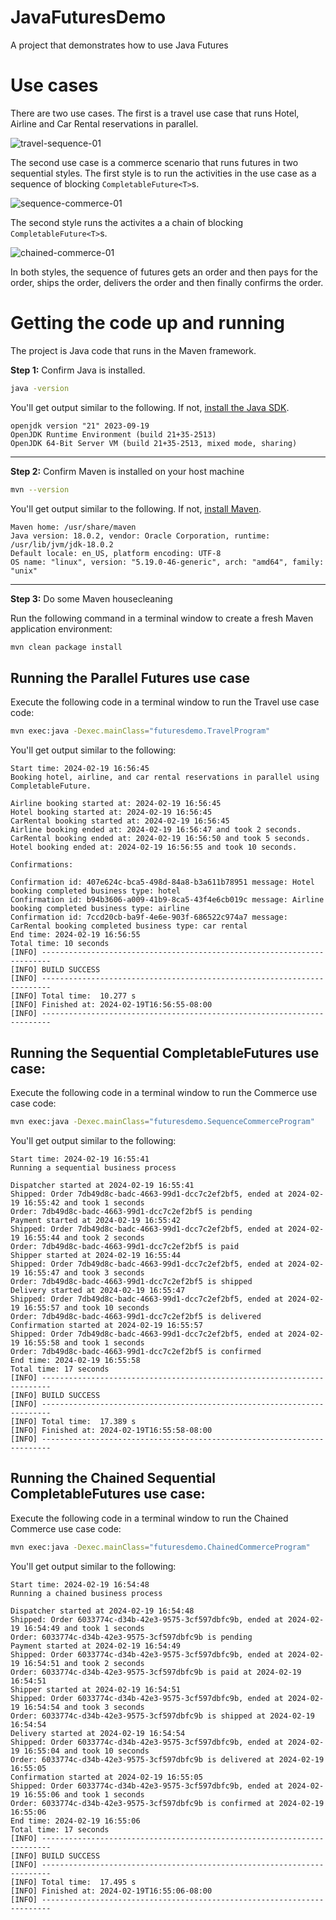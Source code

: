 # JavaFuturesDemo
A project that demonstrates how to use Java Futures

# Use cases

There are two use cases. The first is a travel use case that runs Hotel, Airline and Car Rental reservations in 
parallel.

![travel-sequence-01](https://github.com/reselbob/JavaFuturesDemo/assets/1110569/a5d4c8f0-7ed2-4a5d-9491-e68dc30a043c)



The second use case is a commerce scenario that runs futures in two sequential styles. The first style is to run the activities in the use case as a sequence of blocking `CompletableFuture<T>`s.

![sequence-commerce-01](https://github.com/reselbob/JavaFuturesDemo/assets/1110569/f5b698a4-8454-4dc0-862e-97d1cf5f4d7d)


The second style runs the activites a a chain of blocking `CompletableFuture<T>`s.

![chained-commerce-01](https://github.com/reselbob/JavaFuturesDemo/assets/1110569/16f8726a-6eaa-44a5-8d3a-54c10e71469f)


In both styles, the sequence of futures gets an order and then pays for the order, ships the order, delivers the order and then finally confirms the order.


# Getting the code up and running

The project is Java code that runs in the Maven framework.

**Step 1:**  Confirm Java is installed.

```bash
java -version
```

You'll get output similar to the following. If not, [install the Java SDK](https://openjdk.org/install/).

```text
openjdk version "21" 2023-09-19
OpenJDK Runtime Environment (build 21+35-2513)
OpenJDK 64-Bit Server VM (build 21+35-2513, mixed mode, sharing)

```

---

**Step 2:** Confirm Maven is installed on your host machine

```bash
mvn --version
```

You'll get output similar to the following. If not, [install Maven](https://maven.apache.org/install.html).

```
Maven home: /usr/share/maven
Java version: 18.0.2, vendor: Oracle Corporation, runtime: /usr/lib/jvm/jdk-18.0.2
Default locale: en_US, platform encoding: UTF-8
OS name: "linux", version: "5.19.0-46-generic", arch: "amd64", family: "unix"
```

---

**Step 3:** Do some Maven housecleaning

Run the following command in a terminal window to create a fresh Maven application environment:
```bash
mvn clean package install
```

## Running the Parallel Futures use case

Execute the following code in a terminal window to run the Travel use case code:

```bash
mvn exec:java -Dexec.mainClass="futuresdemo.TravelProgram"
```

You'll get output similar to the following:

```text
Start time: 2024-02-19 16:56:45
Booking hotel, airline, and car rental reservations in parallel using CompletableFuture.

Airline booking started at: 2024-02-19 16:56:45
Hotel booking started at: 2024-02-19 16:56:45
CarRental booking started at: 2024-02-19 16:56:45
Airline booking ended at: 2024-02-19 16:56:47 and took 2 seconds.
CarRental booking ended at: 2024-02-19 16:56:50 and took 5 seconds.
Hotel booking ended at: 2024-02-19 16:56:55 and took 10 seconds.

Confirmations:

Confirmation id: 407e624c-bca5-498d-84a8-b3a611b78951 message: Hotel booking completed business type: hotel
Confirmation id: b94b3606-a009-41b9-8ca5-43f4e6cb019c message: Airline booking completed business type: airline
Confirmation id: 7ccd20cb-ba9f-4e6e-903f-686522c974a7 message: CarRental booking completed business type: car rental
End time: 2024-02-19 16:56:55
Total time: 10 seconds
[INFO] ------------------------------------------------------------------------
[INFO] BUILD SUCCESS
[INFO] ------------------------------------------------------------------------
[INFO] Total time:  10.277 s
[INFO] Finished at: 2024-02-19T16:56:55-08:00
[INFO] ------------------------------------------------------------------------
```

## Running the Sequential CompletableFutures use case:

Execute the following code in a terminal window to run the Commerce use case code:

```bash
mvn exec:java -Dexec.mainClass="futuresdemo.SequenceCommerceProgram"
```

You'll get output similar to the following:

```text
Start time: 2024-02-19 16:55:41
Running a sequential business process

Dispatcher started at 2024-02-19 16:55:41
Shipped: Order 7db49d8c-badc-4663-99d1-dcc7c2ef2bf5, ended at 2024-02-19 16:55:42 and took 1 seconds
Order: 7db49d8c-badc-4663-99d1-dcc7c2ef2bf5 is pending
Payment started at 2024-02-19 16:55:42
Shipped: Order 7db49d8c-badc-4663-99d1-dcc7c2ef2bf5, ended at 2024-02-19 16:55:44 and took 2 seconds
Order: 7db49d8c-badc-4663-99d1-dcc7c2ef2bf5 is paid
Shipper started at 2024-02-19 16:55:44
Shipped: Order 7db49d8c-badc-4663-99d1-dcc7c2ef2bf5, ended at 2024-02-19 16:55:47 and took 3 seconds
Order: 7db49d8c-badc-4663-99d1-dcc7c2ef2bf5 is shipped
Delivery started at 2024-02-19 16:55:47
Shipped: Order 7db49d8c-badc-4663-99d1-dcc7c2ef2bf5, ended at 2024-02-19 16:55:57 and took 10 seconds
Order: 7db49d8c-badc-4663-99d1-dcc7c2ef2bf5 is delivered
Confirmation started at 2024-02-19 16:55:57
Shipped: Order 7db49d8c-badc-4663-99d1-dcc7c2ef2bf5, ended at 2024-02-19 16:55:58 and took 1 seconds
Order: 7db49d8c-badc-4663-99d1-dcc7c2ef2bf5 is confirmed
End time: 2024-02-19 16:55:58
Total time: 17 seconds
[INFO] ------------------------------------------------------------------------
[INFO] BUILD SUCCESS
[INFO] ------------------------------------------------------------------------
[INFO] Total time:  17.389 s
[INFO] Finished at: 2024-02-19T16:55:58-08:00
[INFO] ------------------------------------------------------------------------
```

## Running the Chained Sequential CompletableFutures use case:

Execute the following code in a terminal window to run the Chained Commerce use case code:

```bash
mvn exec:java -Dexec.mainClass="futuresdemo.ChainedCommerceProgram"
```

You'll get output similar to the following:

```text
Start time: 2024-02-19 16:54:48
Running a chained business process

Dispatcher started at 2024-02-19 16:54:48
Shipped: Order 6033774c-d34b-42e3-9575-3cf597dbfc9b, ended at 2024-02-19 16:54:49 and took 1 seconds
Order: 6033774c-d34b-42e3-9575-3cf597dbfc9b is pending
Payment started at 2024-02-19 16:54:49
Shipped: Order 6033774c-d34b-42e3-9575-3cf597dbfc9b, ended at 2024-02-19 16:54:51 and took 2 seconds
Order: 6033774c-d34b-42e3-9575-3cf597dbfc9b is paid at 2024-02-19 16:54:51
Shipper started at 2024-02-19 16:54:51
Shipped: Order 6033774c-d34b-42e3-9575-3cf597dbfc9b, ended at 2024-02-19 16:54:54 and took 3 seconds
Order: 6033774c-d34b-42e3-9575-3cf597dbfc9b is shipped at 2024-02-19 16:54:54
Delivery started at 2024-02-19 16:54:54
Shipped: Order 6033774c-d34b-42e3-9575-3cf597dbfc9b, ended at 2024-02-19 16:55:04 and took 10 seconds
Order: 6033774c-d34b-42e3-9575-3cf597dbfc9b is delivered at 2024-02-19 16:55:05
Confirmation started at 2024-02-19 16:55:05
Shipped: Order 6033774c-d34b-42e3-9575-3cf597dbfc9b, ended at 2024-02-19 16:55:06 and took 1 seconds
Order: 6033774c-d34b-42e3-9575-3cf597dbfc9b is confirmed at 2024-02-19 16:55:06
End time: 2024-02-19 16:55:06
Total time: 17 seconds
[INFO] ------------------------------------------------------------------------
[INFO] BUILD SUCCESS
[INFO] ------------------------------------------------------------------------
[INFO] Total time:  17.495 s
[INFO] Finished at: 2024-02-19T16:55:06-08:00
[INFO] ------------------------------------------------------------------------
```
